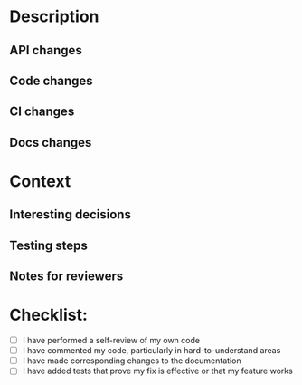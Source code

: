 # Description

<!--
Please include a high level summary of the changes.

This bug fixes ... \ This new feature can be used to ...

_Fill out any of the following sections that are relevant and remove the others_
-->

## API changes

<!--
- Added x field to y resource
- ...
-->

## Code changes

<!--
- Fix error in `Foo()` function
- Add `Bar()` function
- ...
-->

## CI changes

<!--
- Adjusted schedule for x job
- ...
-->

## Docs changes

<!--
- Added guide about feature x to public docs
- Updated README to account for y behavior
- ...
-->

# Context

<!-- Users ran into this bug doing ... \ Users needed this feature to ...

See slack conversation [here](https://solo-io-corp.slack.com/archives/some/post)
-->

## Interesting decisions

<!-- We chose to do things this way because ... -->

## Testing steps

<!-- I manually verified behavior by ... -->

## Notes for reviewers

<!-- Be sure to verify intended behavior by ...

Please proofread comments on ...

This is a complex PR and may require a huddle to discuss ...
-->

# Checklist:

- [ ] I have performed a self-review of my own code
- [ ] I have commented my code, particularly in hard-to-understand areas
- [ ] I have made corresponding changes to the documentation
- [ ] I have added tests that prove my fix is effective or that my feature works

<!---
# Author reminders (delete before opening)
- Include a concise, user-facing changelog (for details, see https://github.com/solo-io/go-utils/tree/main/changelogutils) referencing the issue that is resolved
  - Include `resolvesIssue: false` unless the issue does not require a release to be resolved; only a subset of non-user-facing issues can be considered resolved without release
- Run codegen via `make -B install-go-tools generated-code`
- Follow guidelines laid out in the kgateway [contributing guide in the Community repo](https://github.com/kgateway-dev/community/blob/main/CONTRIBUTING.md)
- If not ready for review, open a draft PR or apply the `work in progress` label
-->

